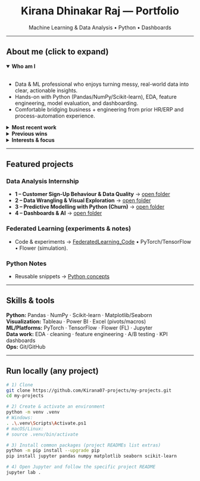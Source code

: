<h1 align="center">Kirana Dhinakar Raj — Portfolio</h1>
<p align="center">
  Machine Learning & Data Analysis • Python • Dashboards
</p>

---

## About me (click to expand)

<details open>
  <summary><b>Who am I </b></summary>
  <br/>
  <ul>
    <li>Data & ML professional who enjoys turning messy, real-world data into clear, actionable insights.</li>
    <li>Hands-on with Python (Pandas/NumPy/Scikit-learn), EDA, feature engineering, model evaluation, and dashboarding.</li>
    <li>Comfortable bridging business + engineering from prior HR/ERP and process-automation experience.</li>
  </ul>
</details>

<details>
  <summary><b>Most recent work </b></summary>
  <br/>
  <ul>
    <li><b>Applied Data Analysis Internship</b>: EDA, KPI design & A/B tests, and building Power BI/Tableau dashboards; automated parts of analysis in Python (~30% efficiency gain). 
    <li><b>Federated Learning Master's Thesis</b>: Implemented FL pipelines (PyTorch/TensorFlow/Flower) on imbalanced manufacturing data, decentralized vs. centralized learning. 
  </ul>
</details>

<details>
  <summary><b>Previous wins</b></summary>
  <br/>
  <ul>
    <li><b>Werkstudent @ Advantest</b>: Built LMS automation; standardized branch data; reduced admin workload by ~40%. </li>
    <li><b>Consultant @ AstraZeneca</b>: Supported global HR/ERP, incident resolution within 24–48h SLAs, data migration & UAT. </li>
  </ul>
</details>

<details>
  <summary><b>Interests & focus</b></summary>
  <br/>
  Predictive analytics, dashboards, process automation, and federated learning; strong interest in KPI design and making results explainable for stakeholders. 
</details>

---

## Featured projects

###  Data Analysis Internship 
- **1 – Customer Sign-Up Behaviour & Data Quality** → [open folder](./Data%20Analysis%20Internship%20projects/Foundations%20of%20Data%20Analytics/)
- **2 – Data Wrangling & Visual Exploration** → [open folder](./Data%20Analysis%20Internship%20projects/Data%20Wrangling%20%26%20Visual%20Exploration/)
- **3 – Predictive Modelling with Python (Churn)** → [open folder](./Data%20Analysis%20Internship%20projects/Predictive%20Modelling%20with%20Python/)
- **4 – Dashboards & AI** → [open folder](./Data%20Analysis%20Internship%20projects/Dashboards/)

###  Federated Learning (experiments & notes)
- Code & experiments → [FederatedLearning_Code](./FederatedLearning_Code/) • PyTorch/TensorFlow • Flower (simulation). 

###  Python Notes
- Reusable snippets → [Python concepts](./Python%20concepts/)

---

## Skills & tools
**Python:** Pandas · NumPy · Scikit-learn · Matplotlib/Seaborn  
**Visualization:** Tableau · Power BI · Excel (pivots/macros)  
**ML/Platforms:** PyTorch · TensorFlow · Flower (FL) · Jupyter  
**Data work:** EDA · cleaning · feature engineering · A/B testing · KPI dashboards  
**Ops:** Git/GitHub 

---

## Run locally (any project)

```bash
# 1) Clone
git clone https://github.com/Kirana07-projects/my-projects.git
cd my-projects

# 2) Create & activate an environment
python -m venv .venv
# Windows:
. .\.venv\Scripts\Activate.ps1
# macOS/Linux:
# source .venv/bin/activate

# 3) Install common packages (project READMEs list extras)
python -m pip install --upgrade pip
pip install jupyter pandas numpy matplotlib seaborn scikit-learn

# 4) Open Jupyter and follow the specific project README
jupyter lab .
